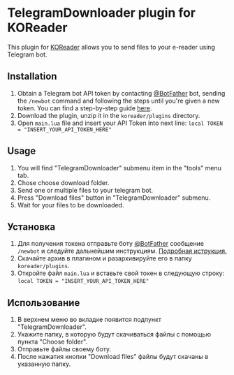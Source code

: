 # TelegramDownloader plugin for KOReader

This plugin for [KOReader](https://github.com/koreader/koreader) allows you to send files to your e-reader using Telegram bot. 

## Installation

1) Obtain a Telegram bot API token by contacting [@BotFather](https://t.me/botfather) bot, sending the `/newbot` command and following the steps until you're given a new token. You can find a step-by-step guide [here](https://core.telegram.org/bots/features#creating-a-new-bot).
2) Download the plugin, unzip it in the `koreader/plugins` directory.
3) Open `main.lua` file and insert your API Token into next line:
    `local TOKEN = "INSERT_YOUR_API_TOKEN_HERE"`

## Usage

1) You will find "TelegramDownloader" submenu item in the "tools" menu tab.
2) Chose choose download folder.
3) Send one or multiple files to your telegram bot.
4) Press "Download files" button in "TelegramDownloader" submenu.
5) Wait for your files to be downloaded.


## Установка

1) Для получения токена отправьте боту [@BotFather](https://t.me/botfather) сообщение `/newbot` и следуйте дальнейшим инструкциям. [Подробная иструкция.](https://core.telegram.org/bots/features#creating-a-new-bot)
2) Скачайте архив в плагином и разархивируйте его в папку `koreader/plugins`. 
3) Откройте файл `main.lua` и вставьте свой токен в следующую строку:
    `local TOKEN = "INSERT_YOUR_API_TOKEN_HERE"`

## Использование

1) В верхнем меню во вкладке появится подпункт "TelegramDownloader".
2) Укажите папку, в которую будут скачиваться файлы с помощью пункта "Choose folder".
3) Отправьте файлы своему боту.
4) После нажатия кнопки "Download files" файлы будут скачаны в указанную папку.
